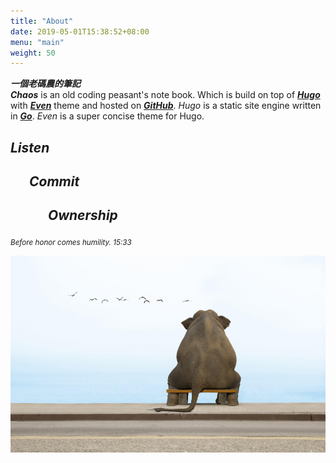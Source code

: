 ```yaml
---
title: "About"
date: 2019-05-01T15:38:52+08:00
menu: "main"
weight: 50
---
```

**_一個老碼農的筆記_**  
**_Chaos_** is an old coding peasant's note book. 
Which is build on top of [**_Hugo_**](https://gohugo.io/) with [**_Even_**](https://themes.gohugo.io/hugo-theme-even/) theme and hosted on [**_GitHub_**](https://github.com/).
_Hugo_ is a static site engine written in [**_Go_**](https://golang.org/).
_Even_ is a super concise theme for Hugo.
## <p class="tag-cloud" style="color:navy"><a>_**Listen**_</a></p>
## <p class="tag-cloud" style="color:navy;margin-left:30px"><a>_**Commit**_</a></p>
## <p class="tag-cloud" style="color:navy;margin-left:60px"><a>_**Ownership**_</a></p>
<small><p class="tag-cloud" style="color:navy"><a>_Before honor comes humility. 15:33_</a></p></small>

<img src="alone_800x500.jpg">

